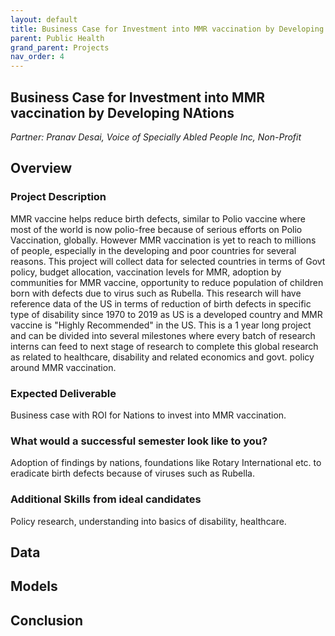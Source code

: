 ```yaml
---
layout: default
title: Business Case for Investment into MMR vaccination by Developing Nations
parent: Public Health
grand_parent: Projects 
nav_order: 4
---
```



## Business Case for Investment into MMR vaccination by Developing NAtions
*Partner: Pranav Desai, Voice of Specially Abled People Inc, Non-Profit*

## Overview
### Project Description
MMR vaccine helps reduce birth defects, similar to Polio vaccine where most of the world is now polio-free because of serious efforts on Polio Vaccination, globally. However MMR vaccination is yet to reach to millions of people, especially in the developing and poor countries for several reasons. This project will collect data for selected countries in terms of Govt policy, budget allocation, vaccination levels for MMR, adoption by communities for MMR vaccine, opportunity to reduce population of children born with defects due to virus such as Rubella. This research will have reference data of the US in terms of reduction of birth defects in specific type of disability since 1970 to 2019 as US is a developed country and MMR vaccine is "Highly Recommended" in the US. This is a 1 year long project and can be divided into several milestones where every batch of research interns can feed to next stage of research to complete this global research as related to healthcare, disability and related economics and govt. policy around MMR vaccination.
### Expected Deliverable
Business case with ROI for Nations to invest into MMR vaccination.
### What would a successful semester look like to you?
Adoption of findings by nations, foundations like Rotary International etc. to eradicate birth defects because of viruses such as Rubella.
### Additional Skills from ideal candidates
Policy research, understanding into basics of disability, healthcare.

## Data

## Models

## Conclusion


```python

```
